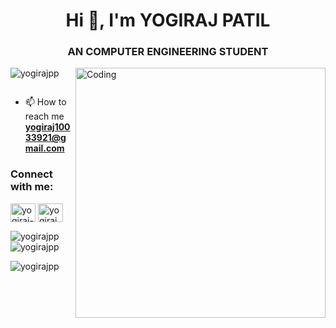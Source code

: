 <h1 align="center">Hi 👋, I'm YOGIRAJ PATIL</h1>
<h3 align="center">AN COMPUTER ENGINEERING STUDENT</h3>
<img align="right" alt="Coding" width="400" src="https://i.pinimg.com/originals/e4/26/70/e426702edf874b181aced1e2fa5c6cde.gif">

<p align="left"> <img src="https://komarev.com/ghpvc/?username=yogirajpp&label=Profile%20views&color=0e75b6&style=flat" alt="yogirajpp" /> </p>

<p align="left"> <a href="https://twitter.com/" target="blank"><img src="https://img.shields.io/twitter/follow/?logo=twitter&style=for-the-badge" alt="" /></a> </p>

- 📫 How to reach me **yogiraj10033921@gmail.com**

<h3 align="left">Connect with me:</h3>
<p align="left">
<a href="https://linkedin.com/in/yogiraj-patil-388748230" target="blank"><img align="center" src="https://raw.githubusercontent.com/rahuldkjain/github-profile-readme-generator/master/src/images/icons/Social/linked-in-alt.svg" alt="yogiraj-patil-388748230" height="30" width="40" /></a>
<a href="https://instagram.com/yogiraj_675" target="blank"><img align="center" src="https://raw.githubusercontent.com/rahuldkjain/github-profile-readme-generator/master/src/images/icons/Social/instagram.svg" alt="yogiraj_675" height="30" width="40" /></a>
</p>


<p><img align="left" src="https://github-readme-stats.vercel.app/api/top-langs?username=yogirajpp&show_icons=true&locale=en&layout=compact" alt="yogirajpp" /></p>

<p>&nbsp;<img align="center" src="https://github-readme-stats.vercel.app/api?username=yogirajpp&show_icons=true&locale=en" alt="yogirajpp" /></p>

<p><img align="center" src="https://github-readme-streak-stats.herokuapp.com/?user=yogirajpp&" alt="yogirajpp" /></p>
